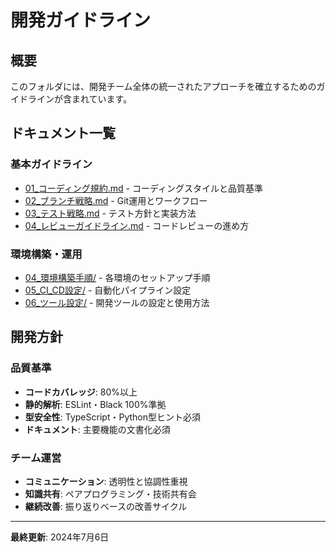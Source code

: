 # 開発ガイドライン

## 概要
このフォルダには、開発チーム全体の統一されたアプローチを確立するためのガイドラインが含まれています。

## ドキュメント一覧

### 基本ガイドライン
- [01_コーディング規約.md](./01_コーディング規約.md) - コーディングスタイルと品質基準
- [02_ブランチ戦略.md](./02_ブランチ戦略.md) - Git運用とワークフロー
- [03_テスト戦略.md](./03_テスト戦略.md) - テスト方針と実装方法
- [04_レビューガイドライン.md](./04_レビューガイドライン.md) - コードレビューの進め方

### 環境構築・運用
- [04_環境構築手順/](./04_環境構築手順/) - 各環境のセットアップ手順
- [05_CI_CD設定/](./05_CI_CD設定/) - 自動化パイプライン設定
- [06_ツール設定/](./06_ツール設定/) - 開発ツールの設定と使用方法

## 開発方針

### 品質基準
- **コードカバレッジ**: 80%以上
- **静的解析**: ESLint・Black 100%準拠
- **型安全性**: TypeScript・Python型ヒント必須
- **ドキュメント**: 主要機能の文書化必須

### チーム運営
- **コミュニケーション**: 透明性と協調性重視
- **知識共有**: ペアプログラミング・技術共有会
- **継続改善**: 振り返りベースの改善サイクル

---
**最終更新**: 2024年7月6日